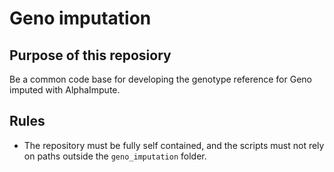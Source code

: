 # Geno imputation

## Purpose of this reposiory
Be a common code base for developing the genotype reference for Geno imputed with AlphaImpute. 

## Rules
* The repository must be fully self contained, and the scripts must not rely on paths outside the `geno_imputation` folder. 

